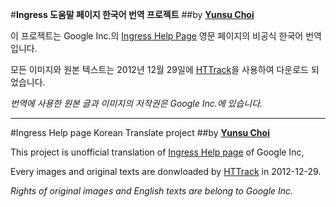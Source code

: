 #**Ingress 도움말 페이지 한국어 번역 프로젝트**
##by [**Yunsu Choi**](https://github.com/YunsuChoi/)

이 프로젝트는 Google Inc.의 [Ingress Help Page](http://support.google.com/ingress?hl=en) 영문 페이지의 비공식 한국어 번역입니다.

모든 이미지와 원본 텍스트는 2012년 12월 29일에 [HTTrack](http://www.httrack.com/)을 사용하여 다운로드 되었습니다.

*번역에 사용한 원본 글과 이미지의 저작권은 Google Inc.에 있습니다.*

------
#Ingress Help page Korean Translate project 
##by [**Yunsu Choi**](https://github.com/YunsuChoi/)

This project is unofficial translation of [Ingress Help page](http://support.google.com/ingress?hl=en) of Google Inc, 

Every images and original texts are donwloaded by [HTTrack](http://www.httrack.com/) in 2012-12-29.

*Rights of original images and English texts are belong to Google Inc.*